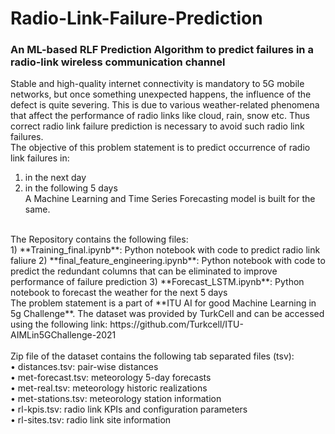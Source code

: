 # Radio-Link-Failure-Prediction
### An ML-based RLF Prediction Algorithm to predict failures in a radio-link wireless communication channel<br/>
Stable and high-quality internet connectivity is mandatory to 5G mobile networks, but once something unexpected happens, the influence of the defect is quite severing. This is due to various weather-related phenomena that affect the performance of radio links like cloud, rain, snow etc. Thus correct radio link failure prediction is necessary to avoid such radio link failures.
<br/>
The objective of this problem statement is to predict occurrence of radio link failures in:
1. in the next day
2. in the following 5 days<br/>
A Machine Learning and Time Series Forecasting model is built for the same.
<br/>
The Repository contains the following files:</br>
1) **Training_final.ipynb**: Python notebook with code to predict radio link faliure
2) **final_feature_engineering.ipynb**: Python notebook with code to predict the redundant columns that can be eliminated to improve performance of failure prediction
3) **Forecast_LSTM.ipynb**: Python notebook to forecast the weather for the next 5 days
<br/>
The problem statement is a part of **ITU AI for good Machine Learning in 5g Challenge**. The dataset was provided by TurkCell and can be accessed using the following link: https://github.com/Turkcell/ITU-AIMLin5GChallenge-2021 <br/>
<br/>
Zip file of the dataset contains the following tab separated files (tsv):<br/>
• distances.tsv: pair-wise distances<br/>
• met-forecast.tsv: meteorology 5-day forecasts<br/>
• met-real.tsv: meteorology historic realizations<br/>
• met-stations.tsv: meteorology station information<br/>
• rl-kpis.tsv: radio link KPIs and configuration parameters<br/>
• rl-sites.tsv: radio link site information<br/>
